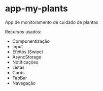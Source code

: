 # app-my-plants
App de monitoramento de cuidado de plantas 

Recursos usados:
- Componentização
- Input
- Efeitos (Swipe)
- AsyncStorage
- Notificações
- Listas
- Cards
- TabBar 
- Navegação

